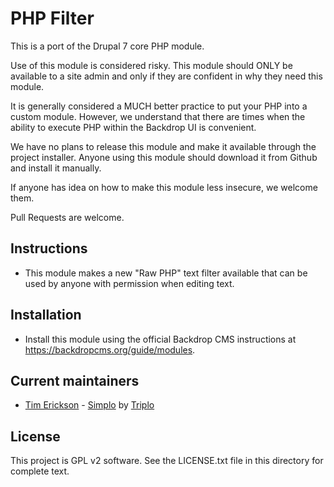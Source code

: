 # PHP Filter

This is a port of the Drupal 7 core PHP module.

Use of this module is considered risky. This module should ONLY be available
to a site admin and only if they are confident in why they need this module.

It is generally considered a MUCH better practice to put your PHP into a custom
module. However, we understand that there are times when the ability to 
execute PHP within the Backdrop UI is convenient. 

We have no plans to release this module and make it available through the 
project installer. Anyone using this module should download it from Github
and install it manually. 

If anyone has idea on how to make this module less insecure, we welcome them. 

Pull Requests are welcome.

## Instructions

- This module makes a new "Raw PHP" text filter available that can be used 
  by anyone with permission when editing text. 

## Installation

- Install this module using the official Backdrop CMS instructions at
  https://backdropcms.org/guide/modules.

## Current maintainers

- [Tim Erickson](https://github.com/stpaultim) - [Simplo](https://www.simplo.site) by [Triplo](https://www.triplo.co)

## License   

This project is GPL v2 software. See the LICENSE.txt file in this directory 
for complete text.
